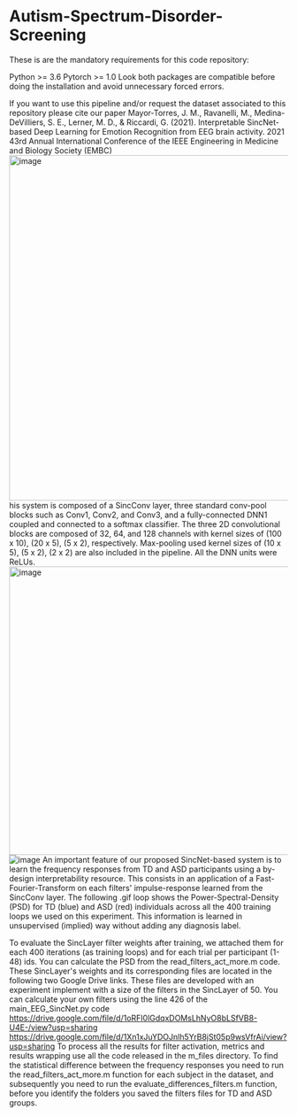 # Autism-Spectrum-Disorder-Screening
These is are the mandatory requirements for this code repository:

Python >= 3.6
Pytorch >= 1.0
Look both packages are compatible before doing the installation and avoid unnecessary forced errors.

If you want to use this pipeline and/or request the dataset associated to this repository please cite our paper Mayor-Torres, J. M., Ravanelli, M., Medina-DeVilliers, S. E., Lerner, M. D., & Riccardi, G. (2021). Interpretable SincNet-based Deep Learning for Emotion Recognition from EEG brain activity. 2021 43rd Annual International Conference of the IEEE Engineering in Medicine and Biology Society (EMBC)
<img width="624" alt="image" src="https://github.com/user-attachments/assets/0386c80b-88fb-4933-bba2-e81b3c25e2c9" />
his system is composed of a SincConv layer, three standard conv-pool blocks such as Conv1, Conv2, and Conv3, and a fully-connected DNN1 coupled and connected to a softmax classifier. The three 2D convolutional blocks are composed of 32, 64, and 128 channels with kernel sizes of (100 x 10), (20 x 5), (5 x 2), respectively. Max-pooling used kernel sizes of (10 x 5), (5 x 2), (2 x 2) are also included in the pipeline. All the DNN units were ReLUs.
<img width="521" alt="image" src="https://github.com/user-attachments/assets/0af2a6f8-7939-43b8-bfb0-3070a6606bf7" />
![image](https://github.com/user-attachments/assets/492c423c-07b5-483d-826f-b1083b55df9e)
An important feature of our proposed SincNet-based system is to learn the frequency responses from TD and ASD participants using a by-design interpretability resource. This consists in an application of a Fast-Fourier-Transform on each filters' impulse-response learned from the SincConv layer. The following .gif loop shows the Power-Spectral-Density (PSD) for TD (blue) and ASD (red) individuals across all the 400 training loops we used on this experiment. This information is learned in unsupervised (implied) way without adding any diagnosis label.

To evaluate the SincLayer filter weights after training, we attached them for each 400 iterations (as training loops) and for each trial per participant (1-48) ids. You can calculate the PSD from the read_filters_act_more.m code. These SincLayer's weights and its corresponding files are located in the following two Google Drive links. These files are developed with an experiment implement with a size of the filters in the SincLayer of 50. You can calculate your own filters using the line 426 of the main_EEG_SincNet.py code
https://drive.google.com/file/d/1oRFI0lGdqxDOMsLhNyO8bLSfVB8-U4E-/view?usp=sharing
https://drive.google.com/file/d/1Xn1xJuYDOJnlh5YrB8jSt05p9wsVfrAi/view?usp=sharing
To process all the results for filter activation, metrics and results wrapping use all the code released in the m_files directory. To find the statistical difference between the frequency responses you need to run the read_filters_act_more.m function for each subject in the dataset, and subsequently you need to run the evaluate_differences_filters.m function, before you identify the folders you saved the filters files for TD and ASD groups.
